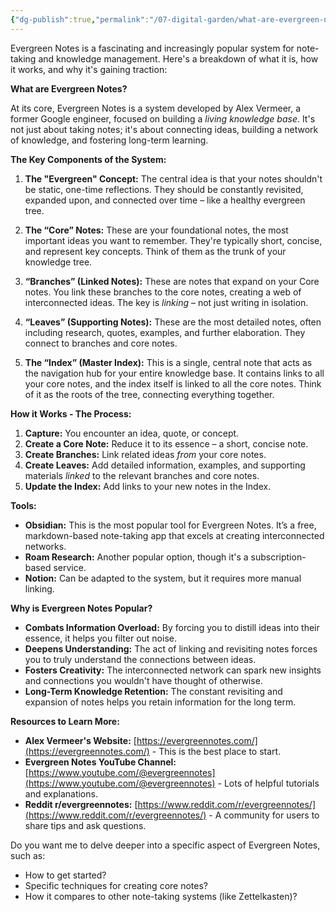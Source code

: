 ```yaml
---
{"dg-publish":true,"permalink":"/07-digital-garden/what-are-evergreen-notes/","tags":["evergreen"],"updated":"2025-04-08T19:22:01.077-07:00"}
---
```


Evergreen Notes is a fascinating and increasingly popular system for note-taking and knowledge management. Here's a breakdown of what it is, how it works, and why it's gaining traction:

**What are Evergreen Notes?**

At its core, Evergreen Notes is a system developed by Alex Vermeer, a former Google engineer, focused on building a *living knowledge base*. It's not just about taking notes; it's about connecting ideas, building a network of knowledge, and fostering long-term learning.

**The Key Components of the System:**

1. **The "Evergreen" Concept:** The central idea is that your notes shouldn't be static, one-time reflections. They should be constantly revisited, expanded upon, and connected over time – like a healthy evergreen tree.

2. **The “Core” Notes:** These are your foundational notes, the most important ideas you want to remember. They're typically short, concise, and represent key concepts.  Think of them as the trunk of your knowledge tree.

3. **“Branches” (Linked Notes):** These are notes that expand on your Core notes.  You link these branches to the core notes, creating a web of interconnected ideas.  The key is *linking* – not just writing in isolation.

4. **“Leaves” (Supporting Notes):** These are the most detailed notes, often including research, quotes, examples, and further elaboration. They connect to branches and core notes.

5. **The “Index” (Master Index):** This is a single, central note that acts as the navigation hub for your entire knowledge base.  It contains links to all your core notes, and the index itself is linked to all the core notes. Think of it as the roots of the tree, connecting everything together.

**How it Works - The Process:**

1. **Capture:**  You encounter an idea, quote, or concept.
2. **Create a Core Note:**  Reduce it to its essence – a short, concise note.
3. **Create Branches:**  Link related ideas *from* your core notes.
4. **Create Leaves:** Add detailed information, examples, and supporting materials *linked* to the relevant branches and core notes.
5. **Update the Index:** Add links to your new notes in the Index.

**Tools:**

* **Obsidian:** This is the most popular tool for Evergreen Notes. It’s a free, markdown-based note-taking app that excels at creating interconnected networks.
* **Roam Research:** Another popular option, though it's a subscription-based service.
* **Notion:** Can be adapted to the system, but it requires more manual linking.


**Why is Evergreen Notes Popular?**

* **Combats Information Overload:**  By forcing you to distill ideas into their essence, it helps you filter out noise.
* **Deepens Understanding:** The act of linking and revisiting notes forces you to truly understand the connections between ideas.
* **Fosters Creativity:**  The interconnected network can spark new insights and connections you wouldn't have thought of otherwise.
* **Long-Term Knowledge Retention:**  The constant revisiting and expansion of notes helps you retain information for the long term.

**Resources to Learn More:**

* **Alex Vermeer's Website:** [https://evergreennotes.com/](https://evergreennotes.com/) - This is the best place to start.
* **Evergreen Notes YouTube Channel:** [https://www.youtube.com/@evergreennotes](https://www.youtube.com/@evergreennotes) -  Lots of helpful tutorials and explanations.
* **Reddit r/evergreennotes:** [https://www.reddit.com/r/evergreennotes/](https://www.reddit.com/r/evergreennotes/) - A community for users to share tips and ask questions.



Do you want me to delve deeper into a specific aspect of Evergreen Notes, such as:

*   How to get started?
*   Specific techniques for creating core notes?
*   How it compares to other note-taking systems (like Zettelkasten)?
